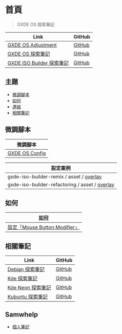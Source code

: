 

# 首頁

> GXDE OS 探索筆記

| Link | GitHub |
| ---- | ------ |
| [GXDE OS Adjustment](https://samwhelp.github.io/gxde-adjustment/) | [GitHub](https://github.com/samwhelp/gxde-adjustment) |
| [GXDE OS 探索筆記](https://samwhelp.github.io/note-about-gxde/) | [GitHub](https://github.com/samwhelp/note-about-gxde) |
| [GXDE ISO Builder 探索筆記](https://samwhelp.github.io/note-about-gxde-iso-builder/) | [GitHub](https://github.com/samwhelp/note-about-gxde-iso-builder) |




## 主題

* [微調腳本](#微調腳本)
* [如何](#如何)
* [連結](read/link)
* [相關筆記](#相關筆記)




## 微調腳本

| 微調腳本 |
| -------- |
| [GXDE OS Config](https://github.com/samwhelp/gxde-adjustment/tree/main/prototype/main/gxde-config/locale/en_us) |


| 設定案例 |
| ------- |
| gxde-iso-builder-remix / asset / [overlay](https://github.com/samwhelp/gxde-iso-builder-remix/tree/main/asset/overlay) |
| gxde-iso-builder-refactoring / asset / [overlay](https://github.com/samwhelp/gxde-iso-builder-refactoring/tree/main/asset/overlay) |




## 如何

| [如何](https://samwhelp.github.io/note-about-gxde/howto.html) |
| ----------- |
| [設定「Mouse Button Modifier」](https://samwhelp.github.io/note-about-gxde/read/howto/config-mouse-button-modifier.html) |




## 相關筆記

| Link | GitHub |
| ---- | ------ |
| [Debian 探索筆記](https://samwhelp.github.io/note-about-debian/) | [GitHub](https://github.com/samwhelp/note-about-debian) |
| [Kde 探索筆記](https://samwhelp.github.io/note-about-kde/) | [GitHub](https://github.com/samwhelp/note-about-kde) |
| [Kde Neon 探索筆記](https://samwhelp.github.io/note-about-kde-neon/) | [GitHub](https://github.com/samwhelp/note-about-kde-neon) |
| [Kubuntu 探索筆記](https://samwhelp.github.io/note-about-kubuntu/) | [GitHub](https://github.com/samwhelp/note-about-kubuntu) |




## Samwhelp

* [個人筆記](https://samwhelp.github.io/book/)
